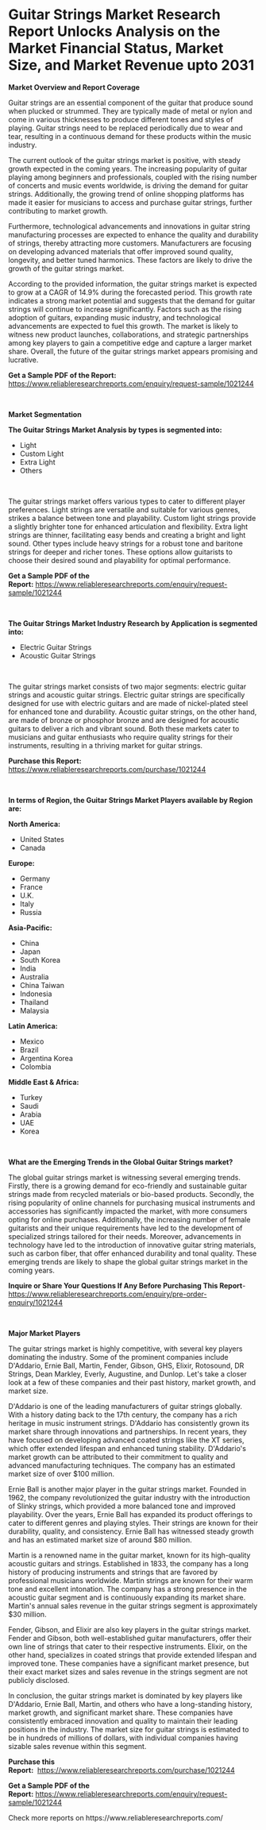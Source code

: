 <p><h1>Guitar Strings Market Research Report Unlocks Analysis on the Market Financial Status, Market Size, and Market Revenue upto 2031</h1></p><p><strong>Market Overview and Report Coverage</strong></p>
<p><p>Guitar strings are an essential component of the guitar that produce sound when plucked or strummed. They are typically made of metal or nylon and come in various thicknesses to produce different tones and styles of playing. Guitar strings need to be replaced periodically due to wear and tear, resulting in a continuous demand for these products within the music industry.</p><p>The current outlook of the guitar strings market is positive, with steady growth expected in the coming years. The increasing popularity of guitar playing among beginners and professionals, coupled with the rising number of concerts and music events worldwide, is driving the demand for guitar strings. Additionally, the growing trend of online shopping platforms has made it easier for musicians to access and purchase guitar strings, further contributing to market growth.</p><p>Furthermore, technological advancements and innovations in guitar string manufacturing processes are expected to enhance the quality and durability of strings, thereby attracting more customers. Manufacturers are focusing on developing advanced materials that offer improved sound quality, longevity, and better tuned harmonics. These factors are likely to drive the growth of the guitar strings market.</p><p>According to the provided information, the guitar strings market is expected to grow at a CAGR of 14.9% during the forecasted period. This growth rate indicates a strong market potential and suggests that the demand for guitar strings will continue to increase significantly. Factors such as the rising adoption of guitars, expanding music industry, and technological advancements are expected to fuel this growth. The market is likely to witness new product launches, collaborations, and strategic partnerships among key players to gain a competitive edge and capture a larger market share. Overall, the future of the guitar strings market appears promising and lucrative.</p></p>
<p><strong>Get a Sample PDF of the Report:</strong> <a href="https://www.reliableresearchreports.com/enquiry/request-sample/1021244">https://www.reliableresearchreports.com/enquiry/request-sample/1021244</a></p>
<p>&nbsp;</p>
<p><strong>Market Segmentation</strong></p>
<p><strong>The Guitar Strings Market Analysis by types is segmented into:</strong></p>
<p><ul><li>Light</li><li>Custom Light</li><li>Extra Light</li><li>Others</li></ul></p>
<p>&nbsp;</p>
<p><p>The guitar strings market offers various types to cater to different player preferences. Light strings are versatile and suitable for various genres, strikes a balance between tone and playability. Custom light strings provide a slightly brighter tone for enhanced articulation and flexibility. Extra light strings are thinner, facilitating easy bends and creating a bright and light sound. Other types include heavy strings for a robust tone and baritone strings for deeper and richer tones. These options allow guitarists to choose their desired sound and playability for optimal performance.</p></p>
<p><strong>Get a Sample PDF of the Report:</strong>&nbsp;<a href="https://www.reliableresearchreports.com/enquiry/request-sample/1021244">https://www.reliableresearchreports.com/enquiry/request-sample/1021244</a></p>
<p>&nbsp;</p>
<p><strong>The Guitar Strings Market Industry Research by Application is segmented into:</strong></p>
<p><ul><li>Electric Guitar Strings</li><li>Acoustic Guitar Strings</li></ul></p>
<p>&nbsp;</p>
<p><p>The guitar strings market consists of two major segments: electric guitar strings and acoustic guitar strings. Electric guitar strings are specifically designed for use with electric guitars and are made of nickel-plated steel for enhanced tone and durability. Acoustic guitar strings, on the other hand, are made of bronze or phosphor bronze and are designed for acoustic guitars to deliver a rich and vibrant sound. Both these markets cater to musicians and guitar enthusiasts who require quality strings for their instruments, resulting in a thriving market for guitar strings.</p></p>
<p><strong>Purchase this Report:</strong>&nbsp; <a href="https://www.reliableresearchreports.com/purchase/1021244">https://www.reliableresearchreports.com/purchase/1021244</a></p>
<p>&nbsp;</p>
<p><strong>In terms of Region, the Guitar Strings Market Players available by Region are:</strong></p>
<p>
    <p> <strong> North America: </strong>
        <ul>
            <li>United States</li>
            <li>Canada</li>
        </ul>
        </p> 
    <p> <strong> Europe: </strong>
        <ul>
            <li>Germany</li>
            <li>France</li>
            <li>U.K.</li>
            <li>Italy</li>
            <li>Russia</li>
        </ul>
        </p> 
    <p> <strong> Asia-Pacific: </strong>
        <ul>
            <li>China</li>
            <li>Japan</li>
            <li>South Korea</li>
            <li>India</li>
            <li>Australia</li>
            <li>China Taiwan</li>
            <li>Indonesia</li>
            <li>Thailand</li>
            <li>Malaysia</li>
        </ul>
        </p> 
    <p> <strong> Latin America: </strong>
        <ul>
            <li>Mexico</li>
            <li>Brazil</li>
            <li>Argentina Korea</li>
            <li>Colombia</li>
        </ul>
        </p> 
    <p> <strong> Middle East & Africa: </strong>
        <ul>
            <li>Turkey</li>
            <li>Saudi</li>
            <li>Arabia</li>
            <li>UAE</li>
            <li>Korea</li>
        </ul>
    </p>
    </p>
<p>&nbsp;</p>
<p><strong>What are the Emerging Trends in the Global Guitar Strings market?</strong></p>
<p><p>The global guitar strings market is witnessing several emerging trends. Firstly, there is a growing demand for eco-friendly and sustainable guitar strings made from recycled materials or bio-based products. Secondly, the rising popularity of online channels for purchasing musical instruments and accessories has significantly impacted the market, with more consumers opting for online purchases. Additionally, the increasing number of female guitarists and their unique requirements have led to the development of specialized strings tailored for their needs. Moreover, advancements in technology have led to the introduction of innovative guitar string materials, such as carbon fiber, that offer enhanced durability and tonal quality. These emerging trends are likely to shape the global guitar strings market in the coming years.</p></p>
<p><strong>Inquire or Share Your Questions If Any Before Purchasing This Report</strong>- <a href="https://www.reliableresearchreports.com/enquiry/pre-order-enquiry/1021244">https://www.reliableresearchreports.com/enquiry/pre-order-enquiry/1021244</a></p>
<p>&nbsp;</p>
<p><strong>Major Market Players</strong></p>
<p><p>The guitar strings market is highly competitive, with several key players dominating the industry. Some of the prominent companies include D'Addario, Ernie Ball, Martin, Fender, Gibson, GHS, Elixir, Rotosound, DR Strings, Dean Markley, Everly, Augustine, and Dunlop. Let's take a closer look at a few of these companies and their past history, market growth, and market size.</p><p>D'Addario is one of the leading manufacturers of guitar strings globally. With a history dating back to the 17th century, the company has a rich heritage in music instrument strings. D'Addario has consistently grown its market share through innovations and partnerships. In recent years, they have focused on developing advanced coated strings like the XT series, which offer extended lifespan and enhanced tuning stability. D'Addario's market growth can be attributed to their commitment to quality and advanced manufacturing techniques. The company has an estimated market size of over $100 million.</p><p>Ernie Ball is another major player in the guitar strings market. Founded in 1962, the company revolutionized the guitar industry with the introduction of Slinky strings, which provided a more balanced tone and improved playability. Over the years, Ernie Ball has expanded its product offerings to cater to different genres and playing styles. Their strings are known for their durability, quality, and consistency. Ernie Ball has witnessed steady growth and has an estimated market size of around $80 million.</p><p>Martin is a renowned name in the guitar market, known for its high-quality acoustic guitars and strings. Established in 1833, the company has a long history of producing instruments and strings that are favored by professional musicians worldwide. Martin strings are known for their warm tone and excellent intonation. The company has a strong presence in the acoustic guitar segment and is continuously expanding its market share. Martin's annual sales revenue in the guitar strings segment is approximately $30 million.</p><p>Fender, Gibson, and Elixir are also key players in the guitar strings market. Fender and Gibson, both well-established guitar manufacturers, offer their own line of strings that cater to their respective instruments. Elixir, on the other hand, specializes in coated strings that provide extended lifespan and improved tone. These companies have a significant market presence, but their exact market sizes and sales revenue in the strings segment are not publicly disclosed.</p><p>In conclusion, the guitar strings market is dominated by key players like D'Addario, Ernie Ball, Martin, and others who have a long-standing history, market growth, and significant market share. These companies have consistently embraced innovation and quality to maintain their leading positions in the industry. The market size for guitar strings is estimated to be in hundreds of millions of dollars, with individual companies having sizable sales revenue within this segment.</p></p>
<p><strong>Purchase this Report:</strong>&nbsp;&nbsp;<a href="https://www.reliableresearchreports.com/purchase/1021244">https://www.reliableresearchreports.com/purchase/1021244</a></p>
<p></p>
<p><strong>Get a Sample PDF of the Report:</strong>&nbsp;<a href="https://www.reliableresearchreports.com/enquiry/request-sample/1021244">https://www.reliableresearchreports.com/enquiry/request-sample/1021244</a></p>
<p>Check more reports on https://www.reliableresearchreports.com/</p>